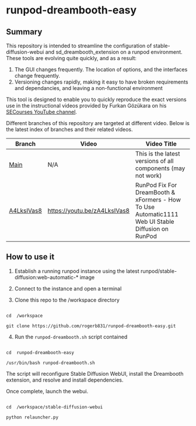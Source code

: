 
# runpod-dreambooth-easy

  

## Summary

This repository is intended to streamline the configuration of stable-diffusion-webui and sd_dreambooth_extension on a runpod environment. These tools are evolving quite quickly, and as a result:

 1. The GUI changes frequently. The location of options, and the interfaces change frequently.
 2. Versioning changes rapidly, making it easy to have broken requirements and dependancies, and leaving a non-functional environment

This tool is designed to enable you to quickly reproduce the exact versions use in the instructional videos provided by Furkan Gözükara on his [SECourses YouTube channel](https://www.youtube.com/@SECourses).

Different branches of this repository are targeted at different video. Below is the latest index of branches and their related videos.

| Branch	 | Video | Video Title|
|--|--|--|
| [Main](https://github.com/rogerb831/runpod-dreambooth-easy) | N/A | This is the latest versions of all components (may not work)
|[A4LksIVas8](https://github.com/rogerb831/runpod-dreambooth-easy/tree/A4LksIVas8) |https://youtu.be/zA4LksIVas8 |RunPod Fix For DreamBooth & xFormers - How To Use Automatic1111 Web UI Stable Diffusion on RunPod |



  

## How to use it

  

1. Establish a running runpod instance using the latest runpod/stable-diffusion:web-automatic-* image

2. Connect to the instance and open a terminal

3. Clone this repo to the /workspace directory

```shell

cd  /workspace

git clone https://github.com/rogerb831/runpod-dreambooth-easy.git

```

4. Run the `runpod-dreambooth.sh` script contained

```shell

cd  runpod-dreambooth-easy

/usr/bin/bash runpod-dreambooth.sh

```

  

The script will reconfigure Stable Diffusion WebUI, install the Dreambooth extension, and resolve and install dependencies.

  

Once complete, launch the webui.

```shell

cd  /workspace/stable-diffusion-webui

python relauncher.py

```